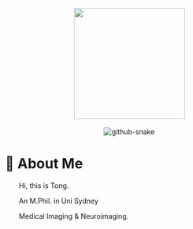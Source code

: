 
<div align="center">

  <!-- knock code pictures -->
  <picture>
    <source media="(prefers-color-scheme: dark)" srcset="https://cdn.jsdelivr.net/gh/sun0225SUN/sun0225SUN/assets/images/coding.gif" />
    <source media="(prefers-color-scheme: light)" srcset="https://cdn.jsdelivr.net/gh/sun0225SUN/sun0225SUN/assets/images/developer.svg" height="225px" />
    <img src="https://cdn.jsdelivr.net/gh/sun0225SUN/sun0225SUN/assets/images/coding.gif" />
  </picture>

  <!-- for beauty 留个空行好看点 -->
  <div>&nbsp;</div>
  
  
  <!-- Snake Code Contribution Map 贪吃蛇代码贡献图 -->
  <picture>
    <source media="(prefers-color-scheme: dark)" srcset="https://cdn.jsdelivr.net/gh/DavisMeee/DavisMeee/profile-snake-contrib/github-contribution-grid-snake-dark.svg" />
    <source media="(prefers-color-scheme: light)" srcset="https://cdn.jsdelivr.net/gh/DavisMeee/DavisMeee/profile-snake-contrib/github-contribution-grid-snake.svg" />
    <img alt="github-snake" src="https://cdn.jsdelivr.net/gh/DavisMeee/DavisMeee/profile-snake-contrib/github-contribution-grid-snake-dark.svg" />
  </picture>

</div>

#  🙋  About Me
<p>&emsp;&emsp;Hi, this is Tong.</p>
<p>&emsp;&emsp;An M.Phil. in Uni Sydney</p>
<p>&emsp;&emsp;Medical Imaging & Neuroimaging. </p>
  <tr><td>


